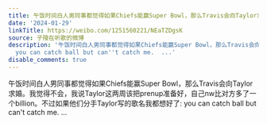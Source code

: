 ```yaml
---
title: 午饭时间白人男同事都觉得如果Chiefs能赢Super Bowl，那么Travis会向Taylor求婚。我觉得不会，我说Taylor这两周该把prenup准备好，自己nw比对方多了一个billion...
date: '2024-01-29'
linkTitle: https://weibo.com/1251560221/NEaTZDgsK
source: 子陵在听歌的微博
description: '午饭时间白人男同事都觉得如果Chiefs能赢Super Bowl，那么Travis会向Taylor求婚。我觉得不会，我说Taylor这两周该把prenup准备好，自己nw比对方多了一个billion。不过如果他们分手Taylor写的歌名我都想好了:
  you can catch ball but can''t catch me.  ...'
disable_comments: true
---
```

午饭时间白人男同事都觉得如果Chiefs能赢Super Bowl，那么Travis会向Taylor求婚。我觉得不会，我说Taylor这两周该把prenup准备好，自己nw比对方多了一个billion。不过如果他们分手Taylor写的歌名我都想好了: you can catch ball but can't catch me.  ...
